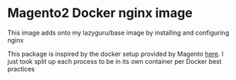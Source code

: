 # Magento2 Docker nginx image

This image adds onto my lazyguru/base image by installing and configuring nginx
 
This package is inspired by the docker setup provided by Magento [here](https://github.com/magento/magento2-docker).  I just took split up 
each process to be in its own container per Docker best practices
